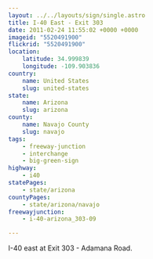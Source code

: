 ```yaml
---
layout: ../../layouts/sign/single.astro
title: I-40 East - Exit 303
date: 2011-02-24 11:55:02 +0000 +0000
imageid: "5520491900"
flickrid: "5520491900"
location:
    latitude: 34.999839
    longitude: -109.903836
country:
    name: United States
    slug: united-states
state:
    name: Arizona
    slug: arizona
county:
    name: Navajo County
    slug: navajo
tags:
    - freeway-junction
    - interchange
    - big-green-sign
highway:
    - i40
statePages:
    - state/arizona
countyPages:
    - state/arizona/navajo
freewayjunction:
    - i-40-arizona_303-09

---
```

I-40 east at Exit 303 - Adamana Road.